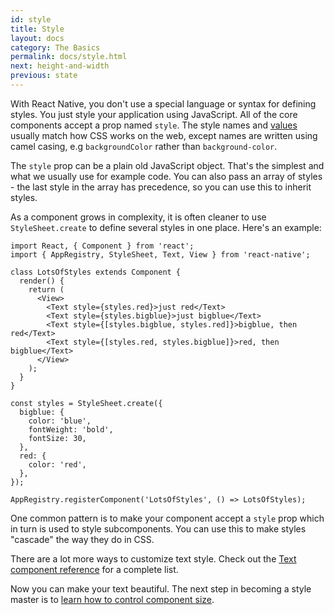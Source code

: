 ```yaml
---
id: style
title: Style
layout: docs
category: The Basics
permalink: docs/style.html
next: height-and-width
previous: state
---
```


With React Native, you don't use a special language or syntax for  defining styles. You just style your application using JavaScript. All of the core components accept a prop named `style`. The style names and [values](docs/colors.html) usually match how CSS works on the web, except names are written using camel casing, e.g `backgroundColor` rather than `background-color`.

The `style` prop can be a plain old JavaScript object. That's the simplest and what we usually use for example code. You can also pass an array of styles - the last style in the array has precedence, so you can use this to inherit styles.

As a component grows in complexity, it is often cleaner to use `StyleSheet.create` to define several styles in one place. Here's an example:

```ReactNativeWebPlayer
import React, { Component } from 'react';
import { AppRegistry, StyleSheet, Text, View } from 'react-native';

class LotsOfStyles extends Component {
  render() {
    return (
      <View>
        <Text style={styles.red}>just red</Text>
        <Text style={styles.bigblue}>just bigblue</Text>
        <Text style={[styles.bigblue, styles.red]}>bigblue, then red</Text>
        <Text style={[styles.red, styles.bigblue]}>red, then bigblue</Text>
      </View>
    );
  }
}

const styles = StyleSheet.create({
  bigblue: {
    color: 'blue',
    fontWeight: 'bold',
    fontSize: 30,
  },
  red: {
    color: 'red',
  },
});

AppRegistry.registerComponent('LotsOfStyles', () => LotsOfStyles);
```

One common pattern is to make your component accept a `style` prop which in
turn is used to style subcomponents. You can use this to make styles "cascade" the way they do in CSS.

There are a lot more ways to customize text style. Check out the [Text component reference](docs/text.html) for a complete list.

Now you can make your text beautiful. The next step in becoming a style master is to [learn how to control component size](docs/height-and-width.html).

